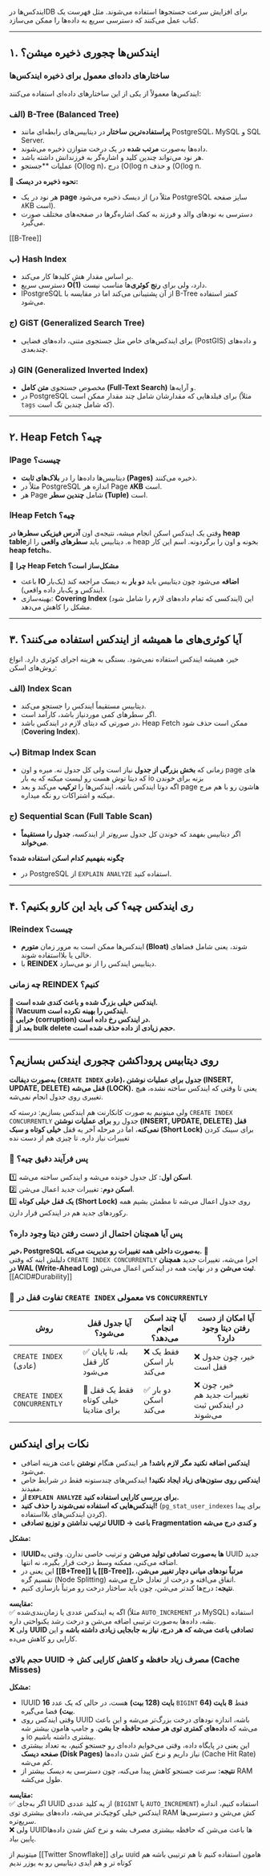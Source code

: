 

ایندکس‌ها درDB برای افزایش سرعت جستجوها استفاده می‌شوند.  مثل فهرست یک کتاب عمل می‌کنند که دسترسی سریع به داده‌ها را ممکن می‌سازد.

---

## ۱. ایندکس‌ها چجوری ذخیره میشن؟

### ساختارهای داده‌ای معمول برای ذخیره ایندکس‌ها

ایندکس‌ها معمولاً از یکی از این ساختارهای داده‌ای استفاده می‌کنند:

### الف) B-Tree (Balanced Tree)

- **پراستفاده‌ترین ساختار** در دیتابیس‌های رابطه‌ای مانند PostgreSQL، MySQL و SQL Server.
- داده‌ها به‌صورت **مرتب شده** در یک درخت متوازن ذخیره می‌شوند.
- هر نود می‌تواند چندین کلید و اشاره‌گر به فرزندانش داشته باشد.
- عملیات **جستجو (O(log n)، درج (O(log n و حذف (O(log n.

🔹 **نحوه ذخیره در دیسک:**

- هر نود در یک **page** از دیسک ذخیره می‌شود (مثلاً در PostgreSQL سایز صفحه ۸KB است).
- دسترسی به نودهای والد و فرزند به کمک اشاره‌گرها در صفحه‌های مختلف صورت می‌گیرد.

[[B-Tree]]

### ب) Hash Index

- بر اساس مقدار هش کلیدها کار می‌کند.
- دسترسی سریع **O(1)** دارد، ولی برای **رنج کوئری**‌ها مناسب نیست.
- اPostgreSQL از آن پشتیبانی می‌کند اما در مقایسه با B-Tree کمتر استفاده می‌شود.

### ج) GiST (Generalized Search Tree)

- برای ایندکس‌های خاص مثل جستجوی متنی، داده‌های فضایی (PostGIS) و داده‌های چندبعدی.

### د) GIN (Generalized Inverted Index)

- مخصوص جستجوی **متن کامل (Full-Text Search)** و آرایه‌ها.
- در PostgreSQL برای فیلدهایی که مقدارشان شامل چند مقدار ممکن است (مثلاً `tags` که شامل چندین تگ است).

---

## ۲. Heap Fetch چیه؟ 

### اPage چیست؟

- دیتابیس‌ها داده‌ها را در **بلاک‌های ثابت (Pages)** ذخیره می‌کنند.
- مثلاً در PostgreSQL اندازه هر Page **۸KB** است.
- هر Page شامل **چندین سطر (Tuple)** است.

### اHeap Fetch چیه؟

وقتی یک ایندکس اسکن انجام میشه، نتیجه‌ی اون **آدرس فیزیکی سطرها در heap table**ه. دیتابیس باید **سطرهای واقعی** را از heap بخونه و اون را برگردونه. اسم این کار **heap fetch**ه.

🔹 **چرا Heap Fetch مشکل‌ساز است؟**

- باعث **IO اضافه** می‌شود چون دیتابیس باید **دو بار** به دیسک مراجعه کند (یک‌بار ایندکس و یک‌بار داده واقعی).
- بهینه‌سازی: **Covering Index** (ایندکسی که تمام داده‌های لازم را شامل شود) این مشکل را کاهش می‌دهد.

---

## ۳. آیا کوئری‌های ما همیشه از ایندکس استفاده می‌کنند؟

خیر، همیشه ایندکس استفاده نمی‌شود. بستگی به هزینه اجرای کوئری دارد. انواع روش‌های اسکن:

### الف) Index Scan
- دیتابیس مستقیماً ایندکس را جستجو می‌کند.
- اگر سطرهای کمی موردنیاز باشد، کارآمد است.
- در صورتی که دیتای لازم در ایندکس باشد، Heap Fetch ممکن است حذف شود (**Covering Index**).

### ب) Bitmap Index Scan
- زمانی که **بخش بزرگی از جدول** نیاز است ولی کل جدول نه. میره و اون page های که دیتا توش هست  رو لیست میکنه که یه بار io بزنه برای خوندن 
- اگه دوتا ایندکس باشه، ایندکس‌ها را **ترکیب** می‌کند و بعد page هاشون رو با هم مرج میکنه و اشتراکات رو نگه میداره.

### ج) Sequential Scan (Full Table Scan)
- اگر دیتابیس بفهمد که خوندن کل جدول سریع‌تر از ایندکسه، **جدول را مستقیماً می‌خواند**.

**چگونه بفهمیم کدام اسکن استفاده شده؟**

- در PostgreSQL از `EXPLAIN ANALYZE` استفاده کنید.

---

## ۴. ری‌ ایندکس چیه؟ کی باید این کارو بکنیم؟

### ا**Reindex چیست؟**

- ایندکس‌ها ممکن است به مرور زمان **متورم (Bloat)** شوند، یعنی شامل فضاهای خالی یا بلااستفاده شوند.
- با **REINDEX** دیتابیس ایندکس را از نو می‌سازد.

### **چه زمانی REINDEX کنیم؟**

🔹 **ایندکس خیلی بزرگ شده و باعث کندی شده است.**  
🔹 ا**Vacuum ایندکس را بهینه نکرده است.**  
🔹 **خرابی (corruption) در ایندکس رخ داده است.**  
🔹 **بعد از bulk delete حجم زیادی از داده حذف شده است.**

---
## روی دیتابیس پروداکشن چجوری ایندکس بسازیم؟
**به‌صورت دیفالت (`CREATE INDEX` عادی)، جدول برای عملیات نوشتن (INSERT, UPDATE, DELETE) قفل می‌شه (LOCK).** یعنی تا وقتی که ایندکس ساخته نشده، هیچ تغییری روی جدول انجام نمی‌شه.


ولی میتونیم به صورت کانکارنت هم ایندکس بسازیم:
درسته که `CREATE INDEX CONCURRENTLY` جدول رو **برای عملیات نوشتن (INSERT, UPDATE, DELETE) قفل نمی‌کنه**، اما در مرحله آخر یه قفل **خیلی کوتاه و سبک (Short Lock)** برای سینک کردن تغییرات نیاز داره. تا چیزی هم از دست نده

### **📌 پس فرآیند دقیق چیه؟**

1️⃣ **اسکن اول**: کل جدول خونده می‌شه و ایندکس ساخته می‌شه.  
2️⃣ **اسکن دوم**: تغییرات جدید اعمال می‌شن.  
3️⃣ **یک قفل خیلی کوتاه (Short Lock)** روی جدول اعمال می‌شه تا مطمئن بشیم همه رکوردهای جدید هم در ایندکس قرار دارن.

### **پس آیا همچنان احتمال از دست رفتن دیتا وجود داره؟**

**خیر، PostgreSQL به‌صورت داخلی همه تغییرات رو مدیریت می‌کنه.** 🚀  
دلیلش اینه که وقتی `CREATE INDEX CONCURRENTLY` اجرا می‌شه، تغییرات جدید **همچنان در WAL (Write-Ahead Log) ثبت می‌شن** و در نهایت همه در ایندکس اعمال می‌شن.
[[ACID#Durability]]

### **🔎 تفاوت قفل در `CREATE INDEX` معمولی vs `CONCURRENTLY`**

| روش                         | آیا جدول قفل می‌شود؟                  | آیا چند اسکن انجام می‌دهد؟ | آیا امکان از دست رفتن دیتا وجود دارد؟            |
| --------------------------- | ------------------------------------- | -------------------------- | ------------------------------------------------ |
| `CREATE INDEX` (عادی)       | ✅ بله، تا پایان کار قفل می‌شود        | ❌ فقط یک بار اسکن می‌کند   | ❌ خیر، چون جدول قفل است                          |
| `CREATE INDEX CONCURRENTLY` | 🔄 فقط یک قفل خیلی کوتاه برای متادیتا | ✅ دو بار اسکن می‌کند       | ❌ خیر، چون تغییرات جدید هم در ایندکس ثبت می‌شوند |
## نکات برای ایندکس

- **ایندکس اضافه نکنید مگر لازم باشد!** هر ایندکس هنگام **نوشتن** باعث هزینه اضافی می‌شود.  
- **ایندکس روی ستون‌های زیاد ایجاد نکنید!** ایندکس‌های چندستونه فقط در شرایط خاص مفیدند.  
- **از `EXPLAIN ANALYZE` برای بررسی کارایی استفاده کنید.**  
- **ایندکس‌هایی که استفاده نمی‌شوند را حذف کنید!** (`pg_stat_user_indexes` برای پیدا کردن ایندکس‌های بلااستفاده).  
- **ترتیب نداشتن و توزیع تصادفی UUID → باعث Fragmentation و کندی درج می‌شه**

**مشکل:**

- ا**UUIDها به‌صورت تصادفی تولید می‌شن** و ترتیب خاصی ندارن. وقتی یه UUID جدید اضافه می‌کنی، ممکنه وسط درخت قرار بگیره، نه انتها.
- این یعنی در **[[B+Tree]] یا [[B-Tree]]، مرتباً نودهای میانی دچار تغییر می‌شن**، تقسیم گره (Node Splitting) اتفاق می‌افته و درخت از تعادل خارج می‌شه.
- **نتیجه:** درج‌ها کندتر می‌شن، چون باید ساختار درخت رو مرتباً بازسازی کنیم.

**مقایسه:**  
✅ اگه یه ایندکس عددی یا زمان‌بندی‌شده (مثلاً `AUTO_INCREMENT` در MySQL) استفاده بشه، داده‌ها به‌صورت ترتیبی اضافه می‌شن و درخت رشد یکنواختی داره.  
❌ ولی **UUID تصادفی باعث می‌شه که هر درج، نیاز به جابجایی زیادی داشته باشه** و این کارایی رو کاهش می‌ده.

### **حجم بالای UUID → مصرف زیاد حافظه و کاهش کارایی کش (Cache Misses)**

**مشکل:**

- اUUID **16 بایت (128 بیت)** هست، در حالی که یک عدد `BIGINT` فقط **8 بایت (64 بیت)** فضا می‌گیره.
- وقتی ایندکس روی UUID باشه، اندازه نودهای درخت بزرگ‌تر می‌شه و این باعث می‌شه که **داده‌های کمتری توی هر صفحه حافظه جا بشن**. و جامپ هامون بیشتر شه و io بیشتری داشته باشیم.
- این یعنی در پایگاه داده، وقتی می‌خوایم داده‌ای رو جستجو کنیم، به تعداد بیشتری **صفحه دیسک (Disk Pages)** نیاز داریم و نرخ کش شدن داده‌ها (Cache Hit Rate) کم می‌شه.
- **نتیجه:** سرعت جستجو کاهش پیدا می‌کنه، چون دسترسی به دیسک بیشتر از RAM طول می‌کشه.

**مقایسه:**  
✅ اگر به‌جای UUID از یه کلید عددی (`BIGINT` یا `AUTO_INCREMENT`) استفاده کنیم، اندازه ایندکس خیلی کوچیک‌تر می‌شه، داده‌های بیشتری توی RAM کش می‌شن و دسترسی‌ها سریع‌تره.  
❌ ولی UUIDها باعث می‌شن که حافظه بیشتری مصرف بشه و نرخ کش شدن داده‌ها پایین بیاد.

میتونیم از [[Twitter Snowflake]] برای uuid هامون استفاده کنیم تا هم ترتیبی باشه هم کوتاه تر و هم ایدی دیتابیس رو به یوزر ندیم